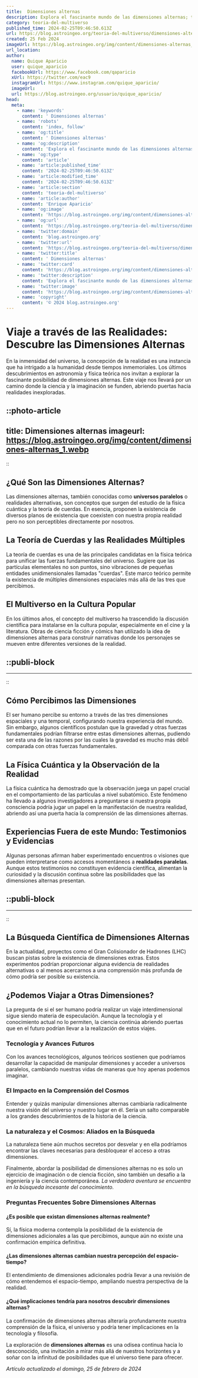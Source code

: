 ```yaml
---
title:  Dimensiones alternas
description: Explora el fascinante mundo de las dimensiones alternas; teorías, misterios y posibilidades en un viaje más allá de nuestra realidad.
category: teoria-del-multiverso
published_time: 2024-02-25T09:46:50.613Z
url: https://blog.astroingeo.org/teoria-del-multiverso/dimensiones-alternas
created: 25 Feb 2024
imageUrl: https://blog.astroingeo.org/img/content/dimensiones-alternas_1.webp
url_location:
author:
  name: Quique Aparicio
  user: quique_aparicio
  facebookUrl: https://www.facebook.com/qaparicio
  xUrl: https://twitter.com/eac9
  instagramUrl: https://www.instagram.com/quique_aparicio/
  imageUrl: 
  url: https://blog.astroingeo.org/usuario/quique_aparicio/
head:
  meta:
    - name: 'keywords'
      content: ' Dimensiones alternas'
    - name: 'robots'
      content: 'index, follow'
    - name: 'og:title'
      content: ' Dimensiones alternas'
    - name: 'og:description'
      content: 'Explora el fascinante mundo de las dimensiones alternas; teorías, misterios y posibilidades en un viaje más allá de nuestra realidad.'
    - name: 'og:type'
      content: 'article'
    - name: 'article:published_time'
      content: '2024-02-25T09:46:50.613Z'
    - name: 'article:modified_time'
      content: '2024-02-25T09:46:50.613Z'
    - name: 'article:section'
      content: 'teoria-del-multiverso'
    - name: 'article:author'
      content: 'Enrique Aparicio'
    - name: 'og:image'
      content: 'https://blog.astroingeo.org/img/content/dimensiones-alternas_1.webp'
    - name: 'og:url'
      content: 'https://blog.astroingeo.org/teoria-del-multiverso/dimensiones-alternas'
    - name: 'twitter:domain'
      content: 'blog.astroingeo.org'
    - name: 'twitter:url'
      content: 'https://blog.astroingeo.org/teoria-del-multiverso/dimensiones-alternas'
    - name: 'twitter:title'
      content: ' Dimensiones alternas'
    - name: 'twitter:card'
      content: 'https://blog.astroingeo.org/img/content/dimensiones-alternas_1.webp'
    - name: 'twitter:description'
      content: 'Explora el fascinante mundo de las dimensiones alternas; teorías, misterios y posibilidades en un viaje más allá de nuestra realidad.'
    - name: 'twitter:image'
      content: 'https://blog.astroingeo.org/img/content/dimensiones-alternas_1.webp'
    - name: 'copyright'
      content: '© 2024 blog.astroingeo.org'
---
```

# Viaje a través de las Realidades: Descubre las Dimensiones Alternas

En la inmensidad del universo, la concepción de la realidad es una instancia que ha intrigado a la humanidad desde tiempos inmemoriales. Los últimos descubrimientos en astronomía y física teórica nos invitan a explorar la fascinante posibilidad de dimensiones alternas. Este viaje nos llevará por un camino donde la ciencia y la imaginación se funden, abriendo puertas hacia realidades inexploradas.


::photo-article
---
title:  Dimensiones alternas
imageurl: https://blog.astroingeo.org/img/content/dimensiones-alternas_1.webp
---
::


## ¿Qué Son las Dimensiones Alternas?
Las dimensiones alternas, también conocidas como **universos paralelos** o realidades alternativas, son conceptos que surgen del estudio de la física cuántica y la teoría de cuerdas. En esencia, proponen la existencia de diversos planos de existencia que coexisten con nuestra propia realidad pero no son perceptibles directamente por nosotros.

## La Teoría de Cuerdas y las Realidades Múltiples
La teoría de cuerdas es una de las principales candidatas en la física teórica para unificar las fuerzas fundamentales del universo. Sugiere que las partículas elementales no son puntos, sino vibraciones de pequeñas entidades unidimensionales llamadas "cuerdas". Este marco teórico permite la existencia de múltiples dimensiones espaciales más allá de las tres que percibimos.

## El Multiverso en la Cultura Popular
En los últimos años, el concepto del multiverso ha trascendido la discusión científica para instalarse en la cultura popular, especialmente en el cine y la literatura. Obras de ciencia ficción y cómics han utilizado la idea de dimensiones alternas para construir narrativas donde los personajes se mueven entre diferentes versiones de la realidad.


  ::publi-block
  ---
  ---
  ::
  
  
## Cómo Percibimos las Dimensiones
El ser humano percibe su entorno a través de las tres dimensiones espaciales y una temporal, configurando nuestra experiencia del mundo. Sin embargo, algunos científicos postulan que la gravedad y otras fuerzas fundamentales podrían filtrarse entre estas dimensiones alternas, pudiendo ser esta una de las razones por las cuales la gravedad es mucho más débil comparada con otras fuerzas fundamentales.

## La Física Cuántica y la Observación de la Realidad
La física cuántica ha demostrado que la observación juega un papel crucial en el comportamiento de las partículas a nivel subatómico. Este fenómeno ha llevado a algunos investigadores a preguntarse si nuestra propia consciencia podría jugar un papel en la manifestación de nuestra realidad, abriendo así una puerta hacia la comprensión de las dimensiones alternas.

## Experiencias Fuera de este Mundo: Testimonios y Evidencias
Algunas personas afirman haber experimentado encuentros o visiones que pueden interpretarse como accesos momentáneos a **realidades paralelas**. Aunque estos testimonios no constituyen evidencia científica, alimentan la curiosidad y la discusión continua sobre las posibilidades que las dimensiones alternas presentan.


  ::publi-block
  ---
  ---
  ::
  
  
## La Búsqueda Científica de Dimensiones Alternas
En la actualidad, proyectos como el Gran Colisionador de Hadrones (LHC) buscan pistas sobre la existencia de dimensiones extras. Estos experimentos podrían proporcionar alguna evidencia de realidades alternativas o al menos acercarnos a una comprensión más profunda de cómo podría ser posible su existencia.

## ¿Podemos Viajar a Otras Dimensiones?
La pregunta de si el ser humano podría realizar un viaje interdimensional sigue siendo materia de especulación. Aunque la tecnología y el conocimiento actual no lo permiten, la ciencia continúa abriendo puertas que en el futuro podrían llevar a la realización de estos viajes.

### Tecnología y Avances Futuros
Con los avances tecnológicos, algunos teóricos sostienen que podríamos desarrollar la capacidad de manipular dimensiones y acceder a universos paralelos, cambiando nuestras vidas de maneras que hoy apenas podemos imaginar.

### El Impacto en la Comprensión del Cosmos
Entender y quizás manipular dimensiones alternas cambiaría radicalmente nuestra visión del universo y nuestro lugar en él. Sería un salto comparable a los grandes descubrimientos de la historia de la ciencia.

### La naturaleza y el Cosmos: Aliados en la Búsqueda
La naturaleza tiene aún muchos secretos por desvelar y en ella podríamos encontrar las claves necesarias para desbloquear el acceso a otras dimensiones.

Finalmente, abordar la posibilidad de dimensiones alternas no es solo un ejercicio de imaginación o de ciencia ficción, sino también un desafío a la ingeniería y la ciencia contemporánea. *La verdadera aventura se encuentra en la búsqueda incesante del conocimiento.*

### Preguntas Frecuentes Sobre Dimensiones Alternas

#### ¿Es posible que existan dimensiones alternas realmente?
Sí, la física moderna contempla la posibilidad de la existencia de dimensiones adicionales a las que percibimos, aunque aún no existe una confirmación empírica definitiva.

#### ¿Las dimensiones alternas cambian nuestra percepción del espacio-tiempo?
El entendimiento de dimensiones adicionales podría llevar a una revisión de cómo entendemos el espacio-tiempo, ampliando nuestra perspectiva de la realidad.

#### ¿Qué implicaciones tendría para nosotros descubrir dimensiones alternas?
La confirmación de dimensiones alternas alteraría profundamente nuestra comprensión de la física, el universo y podría tener implicaciones en la tecnología y filosofía.

La exploración de **dimensiones alternas** es una odisea continua hacia lo desconocido, una invitación a mirar más allá de nuestros horizontes y a soñar con la infinitud de posibilidades que el universo tiene para ofrecer.

_Artículo actualizado el domingo, 25 de febrero de 2024_